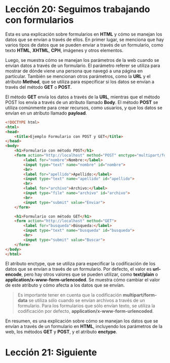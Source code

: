 # Lección 20: Seguimos trabajando con formularios

Esta es una explicación sobre formularios en **HTML** y cómo se manejan los datos que se envían a través de ellos. En primer lugar, se menciona que hay varios tipos de datos que se pueden enviar a través de un formulario, como texto **HTML**, **XHTML**, **CPH**, imágenes y otros elementos.

Luego, se muestra cómo se manejan los parámetros de la web cuando se envían datos a través de un formulario. El parámetro referer se utiliza para mostrar de dónde viene una persona que navegó a una página en particular. También se mencionan otros parámetros, como la **URL** y el atributo **Method**, que se utiliza para especificar si los datos se envían a través del método **GET** o **POST**.

El método **GET** envía los datos a través de la **URL**, mientras que el método POST los envía a través de un atributo llamado **Body**. El método **POST** se utiliza comúnmente para crear recursos, como usuarios, y que los datos se envían en un atributo llamado **payload**.

```html
<!DOCTYPE html>
<html>
<head>
	<title>Ejemplo Formulario con POST y GET</title>
</head>
<body>
	<h1>Formulario con método POST</h1>
	<form action="http://localhost" method="POST" enctype="multipart/form-data">
		<label for="nombre">Nombre:</label>
		<input type="text" name="nombre" id="nombre">
		<br>
		<label for="apellido">Apellido:</label>
		<input type="text" name="apellido" id="apellido">
		<br>
		<label for="archivo">Archivo:</label>
		<input type="file" name="archivo" id="archivo">
		<br>
		<input type="submit" value="Enviar">
	</form>

	<h1>Formulario con método GET</h1>
	<form action="http://localhost" method="GET">
		<label for="busqueda">Búsqueda:</label>
		<input type="text" name="busqueda" id="busqueda">
		<br>
		<input type="submit" value="Buscar">
	</form>
</body>
</html>
```

El atributo enctype, que se utiliza para especificar la codificación de los datos que se envían a través de un formulario. Por defecto, el valor es **url-encode**, pero hay otros valores que se pueden utilizar, como **text/plain** o **application/x-www-form-urlencoded**. Se muestra cómo cambiar el valor de este atributo y cómo afecta a los datos que se envían.

>Es importante tener en cuenta que la codificación **multipart/form-data** se utiliza sólo cuando se envían archivos a través de un formulario. Para los formularios que sólo envían texto, se utiliza la codificación por defecto, **application/x-www-form-urlencoded**.

En resumen, es una explicación sobre cómo se manejan los datos que se envían a través de un formulario en **HTML**, incluyendo los parámetros de la web, los métodos **GET** y **POST**, y el atributo **enctype**.

# Lección 21: Siguiente